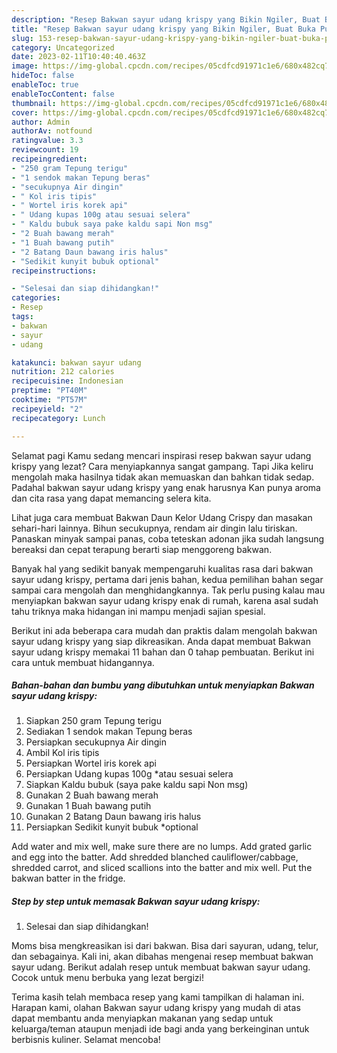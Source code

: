 ```yaml
---
description: "Resep Bakwan sayur udang krispy yang Bikin Ngiler, Buat Buka Puasa}"
title: "Resep Bakwan sayur udang krispy yang Bikin Ngiler, Buat Buka Puasa}"
slug: 153-resep-bakwan-sayur-udang-krispy-yang-bikin-ngiler-buat-buka-puasa
category: Uncategorized
date: 2023-02-11T10:40:40.463Z
image: https://img-global.cpcdn.com/recipes/05cdfcd91971c1e6/680x482cq70/bakwan-sayur-udang-krispy-foto-resep-utama.jpg
hideToc: false
enableToc: true
enableTocContent: false
thumbnail: https://img-global.cpcdn.com/recipes/05cdfcd91971c1e6/680x482cq70/bakwan-sayur-udang-krispy-foto-resep-utama.jpg
cover: https://img-global.cpcdn.com/recipes/05cdfcd91971c1e6/680x482cq70/bakwan-sayur-udang-krispy-foto-resep-utama.jpg
author: Admin
authorAv: notfound
ratingvalue: 3.3
reviewcount: 19
recipeingredient:
- "250 gram Tepung terigu"
- "1 sendok makan Tepung beras"
- "secukupnya Air dingin"
- " Kol iris tipis"
- " Wortel iris korek api"
- " Udang kupas 100g atau sesuai selera"
- " Kaldu bubuk saya pake kaldu sapi Non msg"
- "2 Buah bawang merah"
- "1 Buah bawang putih"
- "2 Batang Daun bawang iris halus"
- "Sedikit kunyit bubuk optional"
recipeinstructions:

- "Selesai dan siap dihidangkan!"
categories:
- Resep
tags:
- bakwan
- sayur
- udang

katakunci: bakwan sayur udang 
nutrition: 212 calories
recipecuisine: Indonesian
preptime: "PT40M"
cooktime: "PT57M"
recipeyield: "2"
recipecategory: Lunch

---
```



Selamat pagi Kamu sedang mencari inspirasi resep bakwan sayur udang krispy yang lezat? Cara menyiapkannya sangat gampang. Tapi Jika keliru mengolah maka hasilnya tidak akan memuaskan dan bahkan tidak sedap. Padahal bakwan sayur udang krispy yang enak harusnya Kan punya aroma dan cita rasa yang dapat memancing selera kita.


Lihat juga cara membuat Bakwan Daun Kelor Udang Crispy dan masakan sehari-hari lainnya. Bihun secukupnya, rendam air dingin lalu tiriskan. Panaskan minyak sampai panas, coba teteskan adonan jika sudah langsung bereaksi dan cepat terapung berarti siap menggoreng bakwan.

Banyak hal yang sedikit banyak mempengaruhi kualitas rasa dari bakwan sayur udang krispy, pertama dari jenis bahan, kedua pemilihan bahan segar sampai cara mengolah dan menghidangkannya. Tak perlu pusing kalau mau menyiapkan bakwan sayur udang krispy enak di rumah, karena asal sudah tahu triknya maka hidangan ini mampu menjadi sajian spesial.


Berikut ini ada beberapa cara mudah dan praktis dalam mengolah bakwan sayur udang krispy yang siap dikreasikan. Anda dapat membuat Bakwan sayur udang krispy memakai 11 bahan dan 0 tahap pembuatan. Berikut ini cara untuk membuat hidangannya.

<!--inarticleads1-->

##### Bahan-bahan dan bumbu yang dibutuhkan untuk menyiapkan Bakwan sayur udang krispy:

1. Siapkan 250 gram Tepung terigu
1. Sediakan 1 sendok makan Tepung beras
1. Persiapkan secukupnya Air dingin
1. Ambil  Kol iris tipis
1. Persiapkan  Wortel iris korek api
1. Persiapkan  Udang kupas 100g *atau sesuai selera
1. Siapkan  Kaldu bubuk (saya pake kaldu sapi Non msg)
1. Gunakan 2 Buah bawang merah
1. Gunakan 1 Buah bawang putih
1. Gunakan 2 Batang Daun bawang iris halus
1. Persiapkan Sedikit kunyit bubuk *optional


Add water and mix well, make sure there are no lumps. Add grated garlic and egg into the batter. Add shredded blanched cauliflower/cabbage, shredded carrot, and sliced scallions into the batter and mix well. Put the bakwan batter in the fridge. 

<!--inarticleads2-->

##### Step by step untuk memasak Bakwan sayur udang krispy:


1. Selesai dan siap dihidangkan!

Moms bisa mengkreasikan isi dari bakwan. Bisa dari sayuran, udang, telur, dan sebagainya. Kali ini, akan dibahas mengenai resep membuat bakwan sayur udang. Berikut adalah resep untuk membuat bakwan sayur udang. Cocok untuk menu berbuka yang lezat bergizi! 

Terima kasih telah membaca resep yang kami tampilkan di halaman ini. Harapan kami, olahan Bakwan sayur udang krispy yang mudah di atas dapat membantu anda menyiapkan makanan yang sedap untuk keluarga/teman ataupun menjadi ide bagi anda yang berkeinginan untuk berbisnis kuliner. Selamat mencoba!
